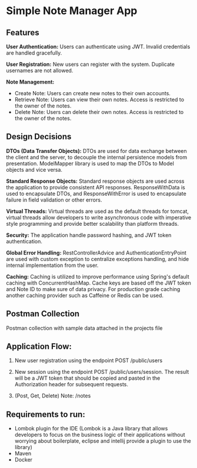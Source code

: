# Simple Note Manager App


## Features

**User Authentication:** Users can authenticate using JWT. Invalid credentials are handled gracefully.

**User Registration:** New users can register with the system. Duplicate usernames are not allowed.

**Note Management:**

* Create Note: Users can create new notes to their own accounts.
* Retrieve Note: Users can view their own notes. Access is restricted to the owner of the notes.
* Delete Note: Users can delete their own notes. Access is restricted to the owner of the notes.

## Design Decisions

**DTOs (Data Transfer Objects):** DTOs are used for data exchange between the client and the server, to decouple the internal persistence models from presentation. ModelMapper library is used to map the DTOs to Model objects and vice versa.

**Standard Response Objects:** Standard response objects are used across the application to provide consistent API responses. ResponseWithData is used to encapsulate DTOs, and ResponseWithError is used to encapsulate failure in field validation or other errors.

**Virtual Threads:** Virtual threads are used as the default threads for tomcat, virtual threads allow developers to write asynchronous code with imperative style programming and provide better scalability than platform threads.

**Security:** The application handle password hashing, and JWT token authentication.

**Global Error Handling:** RestControllerAdvice and AuthenticationEntryPoint are used with custom exception to centralize exceptions handling, and hide internal implementation from the user.

**Caching:** Caching is utilized to improve performance using Spring's default caching with ConcurrentHashMap. Cache keys are based off the JWT token and Note ID to make sure of data privacy. For production grade caching another caching provider such as Caffeine or Redis can be used.


## Postman Collection

Postman collection with sample data attached in the projects file

## Application Flow:

1. New user registration using the endpoint POST /public/users
 
2. New session using the endpoint POST /public/users/session. The result will be a JWT token that should be copied and pasted in the Authorization header for subsequent requests.

3. (Post, Get, Delete) Note: /notes


## Requirements to run:

* Lombok plugin for the IDE (Lombok is a Java library that allows developers to focus on the business logic of their applications without worrying about boilerplate, eclipse and intellij provide a plugin to use the library)
* Maven
* Docker
